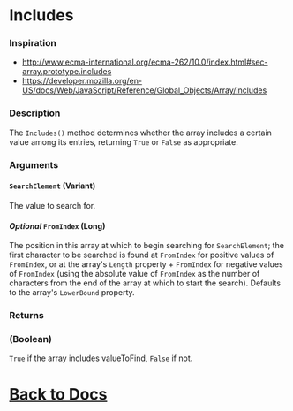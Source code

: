 # Includes
### Inspiration
* http://www.ecma-international.org/ecma-262/10.0/index.html#sec-array.prototype.includes
* https://developer.mozilla.org/en-US/docs/Web/JavaScript/Reference/Global_Objects/Array/includes

### Description
The `Includes()` method determines whether the array includes a certain value among its entries, returning `True` or `False` as appropriate.

### Arguments
#### `SearchElement` (Variant)
The value to search for.
#### *Optional* `FromIndex` (Long)
The position in this array at which to begin searching for `SearchElement`; the first character to be searched is found at `FromIndex` for positive values of `FromIndex`, or at the array's `Length` property + `FromIndex` for negative values of `FromIndex` (using the absolute value of `FromIndex` as the number of characters from the end of the array at which to start the search). Defaults to the array's `LowerBound` property.
### Returns
### (Boolean)
`True` if the array includes valueToFind, `False` if not.

# [Back to Docs](https://senipah.github.io/VBA-Better-Array/)
